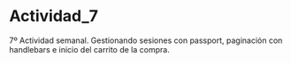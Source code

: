 # Actividad_7
7º Actividad semanal. Gestionando sesiones con passport, paginación con handlebars e inicio del carrito de la compra.
